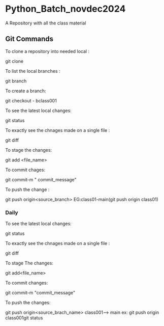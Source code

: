 # Python_Batch_novdec2024

  A Repository with all the class material

## Git Commands

To clone a repository into needed local :

  git clone

To list the local branches :

  git branch

To create a branch:

  git checkout - bclass001

To see the latest local changes:

  git status

To exactly see the chnages made on a single file :

  git diff

To stage the changes:

  git add <file_name>

To commit chages:

  git commit-m " commit_message"

To push the change :

  git push origin<source_branch> EG:class01-main(git push origin class01)

### Daily

To see the latest local changes:

  git status

To exactly see the chnages made on a single file :

  git diff

To stage The changes:

  git add<file_name>

To commit changes:

  git commit-m "commit_message"

To push the changes:

  git push origin<source_brach_name> class001--> main ex: git push origin class001git status